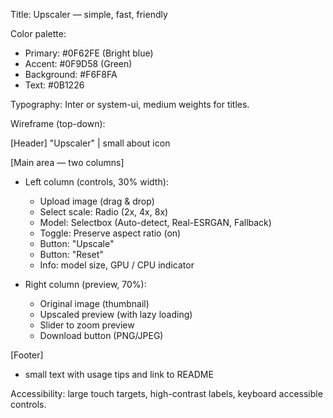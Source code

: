 Title: Upscaler — simple, fast, friendly

Color palette:
- Primary: #0F62FE (Bright blue)
- Accent: #0F9D58 (Green)
- Background: #F6F8FA
- Text: #0B1226

Typography: Inter or system-ui, medium weights for titles.

Wireframe (top-down):

[Header] "Upscaler" | small about icon

[Main area — two columns]
- Left column (controls, 30% width):
  - Upload image (drag & drop)
  - Select scale: Radio (2x, 4x, 8x)
  - Model: Selectbox (Auto-detect, Real-ESRGAN, Fallback)
  - Toggle: Preserve aspect ratio (on)
  - Button: "Upscale"
  - Button: "Reset"
  - Info: model size, GPU / CPU indicator

- Right column (preview, 70%):
  - Original image (thumbnail)
  - Upscaled preview (with lazy loading)
  - Slider to zoom preview
  - Download button (PNG/JPEG)

[Footer]
- small text with usage tips and link to README

Accessibility: large touch targets, high-contrast labels, keyboard accessible controls.
